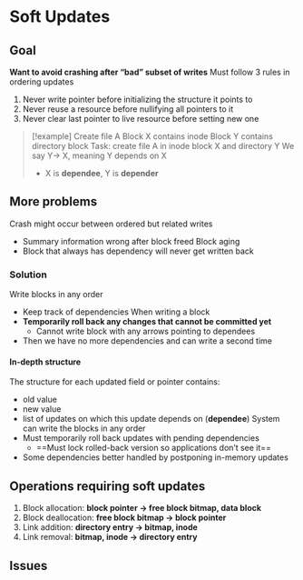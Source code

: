 # Soft Updates
## Goal
**Want to avoid crashing after “bad” subset of writes**
Must follow 3 rules in ordering updates
1. Never write pointer before initializing the structure it points to
2. Never reuse a resource before nullifying all pointers to it
3. Never clear last pointer to live resource before setting new one

> [!example] Create file A
> Block X contains inode
> Block Y contains directory block
> Task: create file A in inode block X and directory Y
> We say Y→ X, meaning Y depends on X
> * X is **dependee**, Y is **depender**
## More problems
Crash might occur between ordered but related writes
* Summary information wrong after block freed
Block aging
* Block that always has dependency will never get written back

### Solution
Write blocks in any order
* Keep track of dependencies
When writing a block
* **Temporarily roll back any changes that cannot be committed yet**
	* Cannot write block with any arrows pointing to dependees
* Then we have no more dependencies and can write a second time
#### In-depth structure
The structure for each updated field or pointer contains:
* old value
* new value
* list of updates on which this update depends on (**dependee**)
System can write the blocks in any order
* Must temporarily roll back updates with pending dependencies
	* ==Must lock rolled-back version so applications don’t see it==
* Some dependencies better handled by postponing in-memory updates

## Operations requiring soft updates
1. Block allocation: **block pointer → free block bitmap, data block**
2. Block deallocation: **free block bitmap → block pointer**
3. Link addition: **directory entry → bitmap, inode**
4. Link removal: **bitmap, inode → directory entry**

## Issues
